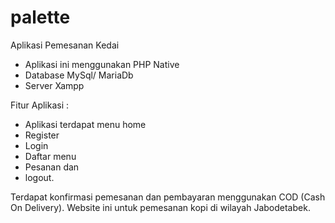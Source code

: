 # palette
Aplikasi Pemesanan Kedai

- Aplikasi ini menggunakan PHP Native
- Database MySql/ MariaDb
- Server Xampp

Fitur Aplikasi :
- Aplikasi terdapat menu home 
- Register
- Login 
- Daftar menu
- Pesanan dan 
- logout. 

Terdapat konfirmasi pemesanan dan pembayaran menggunakan COD (Cash On Delivery). 
Website ini untuk pemesanan kopi di wilayah Jabodetabek.
